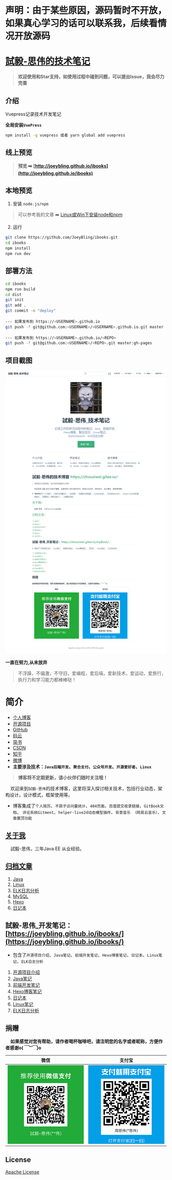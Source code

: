 # 声明：由于某些原因，源码暂时不开放，如果真心学习的话可以联系我，后续看情况开放源码

# [試毅-思伟的技术笔记](http://joeybling.github.io/ibooks)

> **欢迎使用和Star支持，如使用过程中碰到问题，可以提出Issue，我会尽力完善**

## 介绍
Vuepress记录技术开发笔记

**全局安装`VuePress`**
```bash
npm install -g vuepress 或者 yarn global add vuepress
```

## 线上预览

> **预览 ➡️ [http://joeybling.github.io/ibooks](http://joeybling.github.io/ibooks)**

## 本地预览
1. 安装 `node.js/npm`

> 可以参考我的文章 ➡️ [Linux或Win下安装node和npm](https://www.jianshu.com/p/f8b0a4f7a822)

2. 运行

```bash
git clone https://github.com/JoeyBling/ibooks.git
cd ibooks
npm install
npm run dev
```

## 部署方法
```bash
cd ibooks
npm run build
cd dist
git init
git add .
git commit -m "deploy"

--- 如果发布到 https://<USERNAME>.github.io
git push -f git@github.com:<USERNAME>/<USERNAME>.github.io.git master

--- 如果发布到 https://<USERNAME>.github.io/<REPO>
git push -f git@github.com:<USERNAME>/<REPO>.git master:gh-pages
```

## 项目截图

[![Vuepress记录技术开发笔记](./screenshots/ibooks_mini.png "Vuepress记录技术开发笔记")](http://joeybling.github.io/ibooks "Vuepress记录技术开发笔记")

**一直在努力,从未放弃**

> 不浮躁，不偏激，不守旧，爱编程，爱后端，爱新技术，爱运动，爱旅行，执行力和学习能力都棒棒哒！

# 简介
- [个人博客](https://joeybling.github.io/)
- [开源项目](https://joeybling.github.io/ibooks/opensource)
- [GitHub](https://github.com/JoeyBling)
- [码云](https://gitee.com/zhousiwei)
- [简书](https://www.jianshu.com/u/02cbf31a043a)
- [CSDN](https://blog.csdn.net/qq_30930805)
- [知乎](https://www.zhihu.com/people/joeybling)
- [微博](http://weibo.com/jayinfo)
- **主要涉及技术：`Java后端开发`、`聚合支付`、`公众号开发`、`开源爱好者`、`Linux`**

> **博客将不定期更新，请小伙伴们随时关注哦！**

&#160;&#160;&#160;&#160;欢迎来到`試毅-思伟`的技术博客，这里将深入探讨相关技术，包括行业动态，架构设计，设计模式，框架使用等。

- 博客集成了`个人简历`、`不蒜子访问量统计`、`404页面`、`百度提交收录链接`、`GitBook文档`、
    `评论系统Gitment`、`helper-live2d动态模型插件`、`背景音乐 （网易云音乐）`、`文章置顶功能`

## [关于我](https://joeybling.github.io/)
&#160;&#160;&#160;&#160;試毅-思伟，三年Java EE 从业经验。

## [归档文章](https://zhousiwei.gitee.io/)

1. [Java](https://zhousiwei.gitee.io/tags/Java/)
2. [Linux](https://zhousiwei.gitee.io/tags/Linux/)
3. [ELK日志分析](https://zhousiwei.gitee.io/tags/ELK%E6%97%A5%E5%BF%97%E5%88%86%E6%9E%90/)
4. [MySQL](https://zhousiwei.gitee.io/tags/MySQL)
5. [Hexo](https://zhousiwei.gitee.io/tags/Hexo)
6. [日记本](https://zhousiwei.gitee.io/tags/%E6%97%A5%E8%AE%B0%E6%9C%AC/)

## 試毅-思伟_开发笔记：[https://joeybling.github.io/ibooks/](https://joeybling.github.io/ibooks/)

- 包含了`开源项目介绍`、`Java笔记`、`前端开发笔记`、`Hexo博客笔记`、`日记本`、`Linux笔记`、`ELK日志分析`

1. [开源项目介绍](https://joeybling.github.io/ibooks/)
2. [Java笔记](https://joeybling.github.io/ibooks/java/springboot2.html)
3. [前端开发笔记](https://joeybling.github.io/ibooks/web/)
4. [Hexo博客笔记](https://joeybling.github.io/ibooks/hexo/hexo_music.html)
5. [日记本](https://joeybling.github.io/ibooks/notes/git_branch.html)
6. [Linux笔记](https://joeybling.github.io/ibooks/linux/glibc.html)
7. [ELK日志分析](https://joeybling.github.io/ibooks/elk/linux_es5.html)

## 捐赠
&#160;&#160;&#160;&#160;**如果感觉对您有帮助，请作者喝杯咖啡吧，请注明您的名字或者昵称，方便作者感谢o(*￣︶￣*)o**

| 微信 | 支付宝 |
| :---: | :---: |
| ![](./images/weixin.png) | ![](./images/alipay.jpeg) |

## License

[Apache License](./LICENSE)
